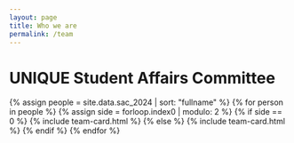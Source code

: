 ```yaml
---
layout: page
title: Who we are
permalink: /team
---
```


# UNIQUE Student Affairs Committee

{% assign people = site.data.sac_2024 | sort: "fullname" %}
{% for person in people %}
  {% assign side = forloop.index0 | modulo: 2 %}
    {% if side == 0 %}
      {% include team-card.html %}
    {% else %}
      {% include team-card.html %}
    {% endif %}
{% endfor %}
